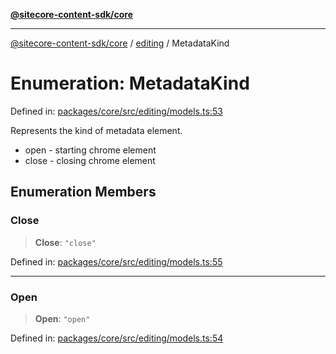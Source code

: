 [**@sitecore-content-sdk/core**](../../README.md)

***

[@sitecore-content-sdk/core](../../README.md) / [editing](../README.md) / MetadataKind

# Enumeration: MetadataKind

Defined in: [packages/core/src/editing/models.ts:53](https://github.com/Sitecore/xmc-jss-dev/blob/c05a522c5533cbbabb306233de7c60e3deff8ed5/packages/core/src/editing/models.ts#L53)

Represents the kind of metadata element.
- open - starting chrome element
- close - closing chrome element

## Enumeration Members

### Close

> **Close**: `"close"`

Defined in: [packages/core/src/editing/models.ts:55](https://github.com/Sitecore/xmc-jss-dev/blob/c05a522c5533cbbabb306233de7c60e3deff8ed5/packages/core/src/editing/models.ts#L55)

***

### Open

> **Open**: `"open"`

Defined in: [packages/core/src/editing/models.ts:54](https://github.com/Sitecore/xmc-jss-dev/blob/c05a522c5533cbbabb306233de7c60e3deff8ed5/packages/core/src/editing/models.ts#L54)
